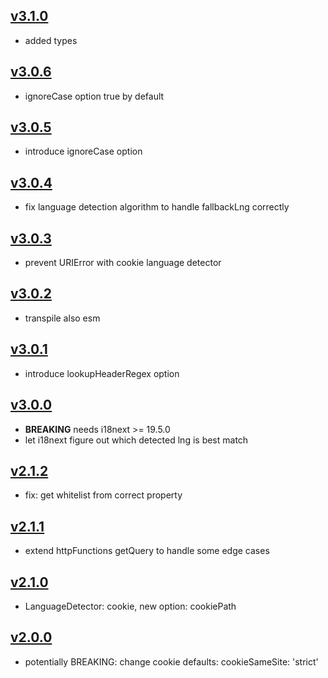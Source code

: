 ## [v3.1.0](https://github.com/i18next/i18next-http-middleware/compare/v3.0.6...v3.1.0)
- added types

## [v3.0.6](https://github.com/i18next/i18next-http-middleware/compare/v3.0.5...v3.0.6)
- ignoreCase option true by default

## [v3.0.5](https://github.com/i18next/i18next-http-middleware/compare/v3.0.4...v3.0.5)
- introduce ignoreCase option

## [v3.0.4](https://github.com/i18next/i18next-http-middleware/compare/v3.0.3...v3.0.4)
- fix language detection algorithm to handle fallbackLng correctly

## [v3.0.3](https://github.com/i18next/i18next-http-middleware/compare/v3.0.2...v3.0.3)
- prevent URIError with cookie language detector

## [v3.0.2](https://github.com/i18next/i18next-http-middleware/compare/v3.0.1...v3.0.2)
- transpile also esm

## [v3.0.1](https://github.com/i18next/i18next-http-middleware/compare/v3.0.0...v3.0.1)
- introduce lookupHeaderRegex option

## [v3.0.0](https://github.com/i18next/i18next-http-middleware/compare/v2.1.2...v3.0.0)
- **BREAKING** needs i18next >= 19.5.0
- let i18next figure out which detected lng is best match

## [v2.1.2](https://github.com/i18next/i18next-http-middleware/compare/v2.1.1...v2.1.2)
- fix: get whitelist from correct property

## [v2.1.1](https://github.com/i18next/i18next-http-middleware/compare/v2.1.0...v2.1.1)
- extend httpFunctions getQuery to handle some edge cases

## [v2.1.0](https://github.com/i18next/i18next-http-middleware/compare/v2.0.0...v2.1.0)
- LanguageDetector: cookie, new option: cookiePath

## [v2.0.0](https://github.com/i18next/i18next-http-middleware/compare/v1.3.1...v2.0.0)
- potentially BREAKING: change cookie defaults: cookieSameSite: 'strict'
